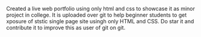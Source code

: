Created a live web portfolio using only html and css to showcase it as minor project in college.
It is uploaded over git to help beginner students to get xposure of ststic single page site usingh only HTML and CSS.
Do star it and contribute it to improve this as user of git on git.
